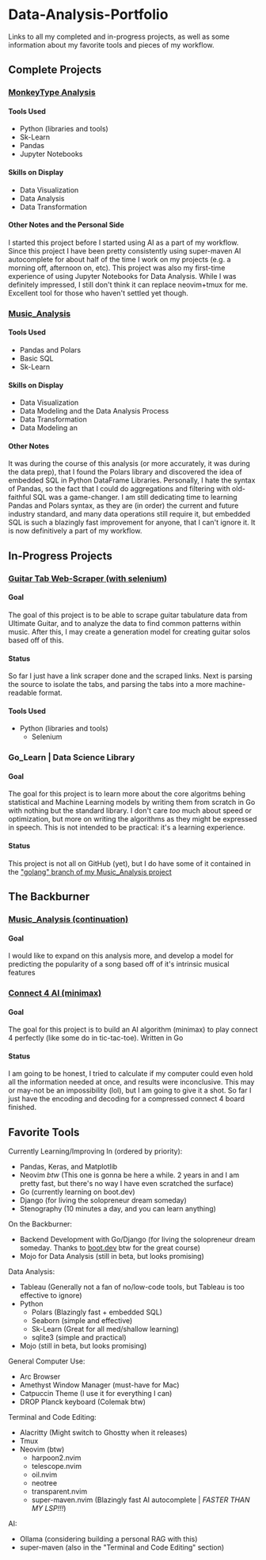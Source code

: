 # Data-Analysis-Portfolio
Links to all my completed and in-progress projects, as well as some information about my favorite tools and pieces of my workflow.
## Complete Projects
### [MonkeyType Analysis](https://github.com/jackcooperusesvim/monkeytype-analysis)
#### Tools Used
  - Python (libraries and tools)
  - Sk-Learn
  -  Pandas
  -  Jupyter Notebooks
#### Skills on Display
  - Data Visualization
  - Data Analysis
  - Data Transformation
#### Other Notes and the Personal Side
  I started this project before I started using AI as a part of my workflow. Since this project I have been pretty consistently using super-maven AI autocomplete for about half of the time I work on my projects (e.g. a morning off, afternoon on, etc). This project was also my first-time experience of using Jupyter Notebooks for Data Analysis. While I was definitely impressed, I still don't think it can replace neovim+tmux for me. Excellent tool for those who haven't settled yet though.

### [Music_Analysis](https://github.com/jackcooperusesvim/Music_Analysis)
#### Tools Used
  - Pandas and Polars
  - Basic SQL
  - Sk-Learn
#### Skills on Display
  - Data Visualization
  - Data Modeling and the Data Analysis Process
  - Data Transformation
  - Data Modeling an
#### Other Notes
  It was during the course of this analysis (or more accurately, it was during the data prep), that I found the Polars library and discovered the idea of embedded SQL in Python DataFrame Libraries. Personally, I hate the syntax of Pandas, so the fact that I could do aggregations and filtering with old-faithful SQL was a game-changer. I am still dedicating time to learning Pandas and Polars syntax, as they are (in order) the current and future industry standard, and many data operations still require it, but embedded SQL is such a blazingly fast improvement for anyone, that I can't ignore it. It is now definitively a part of my workflow.
  
## In-Progress Projects

### [Guitar Tab Web-Scraper (with selenium)](https://github.com/jackcooperusesvim/ultimate-tabs-analysis)

#### Goal
  The goal of this project is to be able to scrape guitar tabulature data from Ultimate Guitar, and to analyze the data to find common patterns within music. After this, I may create a generation model for creating guitar solos based off of this.
#### Status
  So far I just have a link scraper done and the scraped links. Next is parsing the source to isolate the tabs, and parsing the tabs into a more machine-readable format.
#### Tools Used
  - Python (libraries and tools)
    - Selenium
  
### Go_Learn | Data Science Library
#### Goal
  The goal for this project is to learn more about the core algoritms behing statistical and Machine Learning models by writing them from scratch in Go with nothing but the standard library. I don't care _too_ much about speed or optimization, but more on writing the algorithms as they might be expressed in speech. This is not intended to be practical: it's a learning experience.
#### Status
  This project is not all on GitHub (yet), but I do have some of it contained in the ["golang" branch of my Music_Analysis project](https://github.com/jackcooperusesvim/Music_Analysis/tree/golang)
  
## The Backburner


### [Music_Analysis (continuation)](https://github.com/jackcooperusesvim/Music_Analysis)
#### Goal
  I would like to expand on this analysis more, and develop a model for predicting the popularity of a song based off of it's intrinsic musical features

### [Connect 4 AI (minimax)](https://github.com/jackcooperusesvim/connect4)
#### Goal
  The goal for this project is to build an AI algorithm (minimax) to play connect 4 perfectly (like some do in tic-tac-toe). Written in Go
#### Status
  I am going to be honest, I tried to calculate if my computer could even hold all the information needed at once, and results were inconclusive. This may or may-not be an impossibility (lol), but I am going to give it a shot. So far I just have the encoding and decoding for a compressed connect 4 board finished.
  
## Favorite Tools

Currently Learning/Improving In (ordered by priority):
- Pandas, Keras, and Matplotlib
- Neovim _btw_ (This one is gonna be here a while. 2 years in and I am pretty fast, but there's no way I have even scratched the surface)
- Go (currently learning on boot.dev)
- Django (for living the solopreneur dream someday)
- Stenography (10 minutes a day, and you can learn anything)<br>

On the Backburner:
  - Backend Development with Go/Django (for living the solopreneur dream someday. Thanks to [boot.dev](boot.dev) btw for the great course)
  - Mojo for Data Analysis (still in beta, but looks promising)


Data Analysis:
  - Tableau (Generally not a fan of no/low-code tools, but Tableau is too effective to ignore)
  - Python
    - Polars (Blazingly fast + embedded SQL)
    - Seaborn (simple and effective)
    - Sk-Learn (Great for all med/shallow learning)
    - sqlite3 (simple and practical)
  - Mojo (still in beta, but looks promising)

General Computer Use:
  - Arc Browser
  - Amethyst Window Manager (must-have for Mac)
  - Catpuccin Theme (I use it for everything I can)
  - DROP Planck keyboard (Colemak btw)

Terminal and Code Editing:
  - Alacritty (Might switch to Ghostty when it releases)
  - Tmux
  - Neovim (btw)
    - harpoon2.nvim
    - telescope.nvim
    - oil.nvim
    - neotree
    - transparent.nvim
    - super-maven.nvim (Blazingly fast AI autocomplete | _FASTER THAN MY LSP!!!_)
  
AI:
  - Ollama (considering building a personal RAG with this)
  - super-maven (also in the "Terminal and Code Editing" section)

